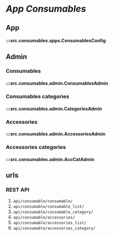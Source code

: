 # ***App Consumables***

## App
#### :::src.consumables.apps.ConsumablesConfig

## Admin

### Consumables
#### :::src.consumables.admin.ConsumablesAdmin

### Consumables categories
#### :::src.consumables.admin.CategoriesAdmin

### Accessories
#### :::src.consumables.admin.AccessoriesAdmin

### Accessories categories
#### :::src.consumables.admin.AccCatAdmin

## urls

### REST API

1. ```api/consumable/consumable/```
2. ```api/consumable/consumable_list/```
3. ```api/consumable/consumable_category/```
4. ```api/consumable/accessories/```
5. ```api/consumable/accessories_list/```
6. ```api/consumable/accessories_category/```
